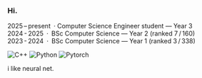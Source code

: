 ### Hi.

2025 – present · Computer Science Engineer student — Year 3 <br>
2024 - 2025 · BSc Computer Science — Year 2 (ranked 7 / 160) <br>
2023 - 2024 · BSc Computer Science — Year 1 (ranked 3 / 338)

![C++](https://img.shields.io/badge/C++-00599C?style=for-the-badge\&logo=c%2B%2B\&logoColor=white) ![Python](https://img.shields.io/badge/Python-3776AB?style=for-the-badge\&logo=python\&logoColor=white) ![Pytorch](https://img.shields.io/badge/PyTorch-EE4C2C?style=for-the-badge&logo=pytorch&logoColor=white)

<!--  <p align="center">
  <a href="https://skillicons.dev">
    <img src="https://skillicons.dev/icons?i=python,pytorch,cpp,c" />
  </a>
</p> -->

<!-- ![LeetCode Stats](https://leetcard.jacoblin.cool/nattendcs?theme=dark&font=Gloria%20Hallelujah&ext=heatmap) -->

i like neural net. <br>

